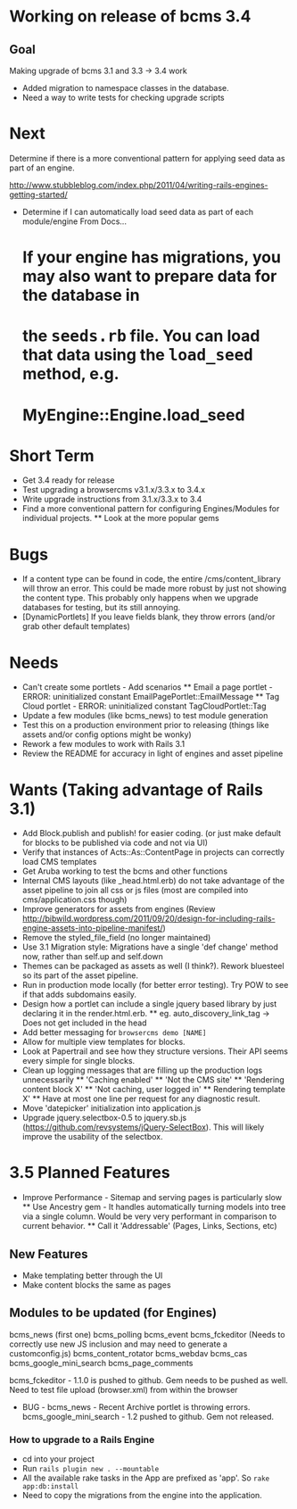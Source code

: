 # Working on release of bcms 3.4

## Goal
Making upgrade of bcms 3.1 and 3.3 -> 3.4 work
* Added migration to namespace classes in the database.
* Need a way to write tests for checking upgrade scripts

# Next

 Determine if there is a more conventional pattern for applying seed data as part of an engine.

  http://www.stubbleblog.com/index.php/2011/04/writing-rails-engines-getting-started/

* Determine if I can automatically load seed data as part of each module/engine
  From Docs...

  # If your engine has migrations, you may also want to prepare data for the database in
  # the <tt>seeds.rb</tt> file. You can load that data using the <tt>load_seed</tt> method, e.g.
  #
  #   MyEngine::Engine.load_seed

# Short Term

* Get 3.4 ready for release
* Test upgrading a browsercms v3.1.x/3.3.x to 3.4.x
* Write upgrade instructions from 3.1.x/3.3.x to 3.4
* Find a more conventional pattern for configuring Engines/Modules for individual projects.
** Look at the more popular gems

# Bugs

* If a content type can be found in code, the entire /cms/content_library will throw an error. This could be made more robust by just not showing the content type. This probably only happens when we upgrade databases for testing, but its still annoying.
* [DynamicPortlets] If you leave fields blank, they throw errors (and/or grab other default templates)

# Needs

* Can't create some portlets - Add scenarios
** Email a page portlet  - ERROR: uninitialized constant EmailPagePortlet::EmailMessage
** Tag Cloud portlet - ERROR: uninitialized constant TagCloudPortlet::Tag
* Update a few modules (like bcms_news) to test module generation
* Test this on a production environment prior to releasing (things like assets and/or config options might be wonky)
* Rework a few modules to work with Rails 3.1
* Review the README for accuracy in light of engines and asset pipeline

# Wants (Taking advantage of Rails 3.1)

* Add Block.publish and publish! for easier coding. (or just make default for blocks to be published via code and not via UI)
* Verify that instances of Acts::As::ContentPage in projects can correctly load CMS templates
* Get Aruba working to test the bcms and other functions
* Internal CMS layouts (like _head.html.erb) do not take advantage of the asset pipeline to join all css or js files (most are compiled into cms/application.css though)
* Improve generators for assets from engines (Review http://bibwild.wordpress.com/2011/09/20/design-for-including-rails-engine-assets-into-pipeline-manifest/)
* Remove the styled_file_field (no longer maintained)
* Use 3.1 Migration style: Migrations have a single 'def change' method now, rather than self.up and self.down
* Themes can be packaged as assets as well (I think?). Rework bluesteel so its part of the asset pipeline.
* Run in production mode locally (for better error testing). Try POW to see if that adds subdomains easily.
* Design how a portlet can include a single jquery based library by just declaring it in the render.html.erb.
** eg. auto_discovery_link_tag -> Does not get included in the head
* Add better messaging for `browsercms demo [NAME]`
* Allow for multiple view templates for blocks.
* Look at Papertrail and see how they structure versions. Their API seems every simple for single blocks.
* Clean up logging messages that are filling up the production logs unnecessarily
** 'Caching enabled'
** 'Not the CMS site'
** 'Rendering content block X'
** 'Not caching, user logged in'
** Rendering template X'
** Have at most one line per request for any diagnostic result.
* Move 'datepicker' initialization into application.js
* Upgrade jquery.selectbox-0.5 to jquery.sb.js (https://github.com/revsystems/jQuery-SelectBox). This will likely improve the usability of the selectbox.

# 3.5 Planned Features

* Improve Performance - Sitemap and serving pages is particularly slow
** Use Ancestry gem - It handles automatically turning models into tree via a single column. Would be very very performant in comparison to current behavior.
** Call it 'Addressable' (Pages, Links, Sections, etc)

## New Features

* Make templating better through the UI
* Make content blocks the same as pages

## Modules to be updated (for Engines)

bcms_news (first one)
bcms_polling
bcms_event
bcms_fckeditor (Needs to correctly use new JS inclusion and may need to generate a customconfig.js)
bcms_content_rotator
bcms_webdav
bcms_cas
bcms_google_mini_search
bcms_page_comments

bcms_fckeditor  - 1.1.0 is pushed to github. Gem needs to be pushed as well. Need to test file upload (browser.xml) from within the browser
* BUG - bcms_news - Recent Archive portlet is throwing errors.
bcms_google_mini_search - 1.2 pushed to github. Gem not released.


### How to upgrade to a Rails Engine

* cd into your project
* Run `rails plugin new . --mountable`
* All the available rake tasks in the App are prefixed as 'app'. So `rake app:db:install`
* Need to copy the migrations from the engine into the application.

